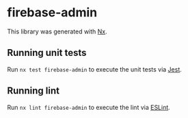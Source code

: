 # firebase-admin

This library was generated with [Nx](https://nx.dev).

## Running unit tests

Run `nx test firebase-admin` to execute the unit tests via [Jest](https://jestjs.io).

## Running lint

Run `nx lint firebase-admin` to execute the lint via [ESLint](https://eslint.org/).
